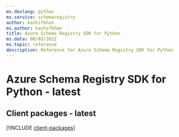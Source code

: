 ```yaml
---
ms.devlang: python
ms.service: schemaregistry
author: kashifkhan
ms.author: kashifkhan
title: Azure Schema Registry SDK for Python
ms.data: 08/03/2022
ms.topic: reference
description: Reference for Azure Schema Registry SDK for Python
---
```

# Azure Schema Registry SDK for Python - latest

## Client packages - latest
[!INCLUDE [client-packages](schema-registry-client-index.md)]